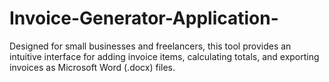 # Invoice-Generator-Application-
Designed for small businesses and freelancers, this tool provides an intuitive interface for adding invoice items, calculating totals, and exporting invoices as Microsoft Word (.docx) files.
